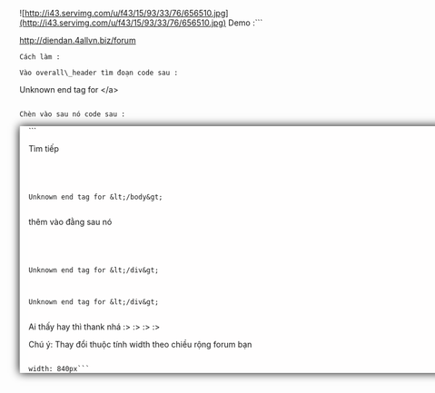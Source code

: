 ![http://i43.servimg.com/u/f43/15/93/33/76/656510.jpg](http://i43.servimg.com/u/f43/15/93/33/76/656510.jpg)
Demo :```

http://diendan.4allvn.biz/forum
```
Cách làm :

Vào overall\_header tìm đoạn code sau :

```

<a name="top">

Unknown end tag for &lt;/a&gt;


```

Chèn vào sau nó code sau :

```

<div style="border-style: solid; border-color: #ccc;  border-width: 0pt 1px; background-color: rgba(255, 254, 254, 0.2);-moz-box-shadow: 0px 0px 15px #000;-webkit-box-shadow: 0px 0px 15px #000; padding: 0 10px; width: 850px; margin: 0 auto;box-shadow: 0px 0px 15px rgb(0, 0, 0);"><div style="background-color: rgba(255, 254, 254, 1); padding: 0; width: 840px; margin: 0 auto;">
```


Tìm tiếp

```




Unknown end tag for &lt;/body&gt;


```

thêm vào đằng sau nó

```




Unknown end tag for &lt;/div&gt;



Unknown end tag for &lt;/div&gt;


```

Ai thấy hay thì thank nhá :> :> :> :>

Chú ý: Thay đổi thuộc tính width theo chiều rộng forum bạn

```

width: 840px```